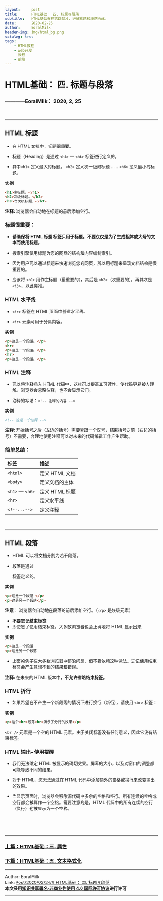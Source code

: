 ```yaml
---
layout:     post                    
title:      HTML基础： 四. 标题与段落       
subtitle:   HTML基础教程第四部分，讲解标题和段落构成。
date:       2020-02-25           
author:     EoralMilk             
header-img: img/html_bg.png    
catalog: true                    
tags:        
    - HTML教程
    - web开发
    - 教程
    - 前端
---
```



# HTML基础： 四. 标题与段落
### ————EoralMilk： 2020, 2, 25
<br/>  

---

## HTML 标题

- 在 HTML 文档中，标题很重要。

- 标题（Heading）是通过 `<h1>` — `<h6>` 标签进行定义的。

- 其中`<h1>` 定义最大的标题。 `<h2>` 定义次一级的标题 ...... `<h6>` 定义最小的标题。

**实例**

```html
<h1>主标题。</h1>
<h2>次级标题。</h2>
<h3>次次级标题。</h3>
```

**注释:** 浏览器会自动地在标题的前后添加空行。

### 标题很重要：
- **请确保将 HTML 标题 标签只用于标题。不要仅仅是为了生成粗体或大号的文本而使用标题。**

- 搜索引擎使用标题为您的网页的结构和内容编制索引。

- 因为用户可以通过标题来快速浏览您的网页，所以用标题来呈现文档结构是很重要的。

- 应该将 `<h1>` 用作主标题（最重要的），其后是 `<h2>`（次重要的），再其次是 `<h3>`，以此类推。

### HTML 水平线
- `<hr>` 标签在 HTML 页面中创建水平线。

- `<hr>` 元素可用于分隔内容。

**实例**

```html
<p>这是一个段落。</p>
<hr>
<p>这是一个段落。</p>
<hr>
<p>这是一个段落。</p>
```

### HTML 注释
- 可以将注释插入 HTML 代码中，这样可以提高其可读性，使代码更易被人理解。浏览器会忽略注释，也不会显示它们。

- 注释的写法：`<!-- 注释的内容 -->`


**实例**

```html
<!-- 这是一个注释 -->
```

**注释:** 开始括号之后（左边的括号）需要紧跟一个叹号，结束括号之前（右边的括号）不需要，合理地使用注释可以对未来的代码编辑工作产生帮助。

### **简单总结：**

|标签   |描述|
|:---|:---|
|`<html>`	|定义 HTML 文档|
|`<body>`	|定义文档的主体|
|`<h1>` — `<h6>`	|定义 HTML 标题|
|`<hr>`	|定义水平线|
|`<!--...-->`	|定义注释|

<br/>  

---

## HTML 段落

- HTML 可以将文档分割为若干段落。

- 段落是通过 <p> 标签定义的。

**实例**

```html
<p>这是一个段落 </p>
<p>这是另一个段落</p>
```

**注意：** 浏览器会自动地在段落的前后添加空行。（`</p>` 是块级元素）

- **不要忘记结束标签**
- 即使忘了使用结束标签，大多数浏览器也会正确地将 HTML 显示出来

**实例**

```html
<p>这是一个段落
<p>这是另一个段落
```

- 上面的例子在大多数浏览器中都没问题，但不要依赖这种做法。忘记使用结束标签会产生意想不到的结果和错误。

**注释:** 在未来的 HTML 版本中，**不允许省略结束标签。**

### HTML 折行

- 如果希望在不产生一个新段落的情况下进行换行（新行），请使用 `<br>` 标签：

**实例**

```html
<p>这个<br>段落<br>演示了分行的效果</p>
```

`<br />` 元素是一个空的 HTML 元素。由于关闭标签没有任何意义，因此它没有结束标签。

### HTML 输出- 使用提醒
- 我们无法确定 HTML 被显示的确切效果。屏幕的大小，以及对窗口的调整都可能导致不同的结果。

- 对于 HTML，您无法通过在 HTML 代码中添加额外的空格或换行来改变输出的效果。

- 当显示页面时，浏览器会移除源代码中多余的空格和空行。所有连续的空格或空行都会被算作一个空格。需要注意的是，HTML 代码中的所有连续的空行（换行）也被显示为一个空格。


<br/>  
<br/>
<br/>

---  
### [上篇：HTML基础：三. 属性](https://eoralmilk.github.io/2020/02/25/HTML%E5%9F%BA%E7%A1%80-%E4%B8%89/)
### [下篇：HTML基础：五. 文本格式化](https://eoralmilk.github.io/2020/02/25/HTML%E5%9F%BA%E7%A1%80-%E4%BA%94/)


---  

Author: EoralMilk  
Link: [Post/2020/02/24/# HTML基础： 四. 标题与段落](https://eoralmilk.github.io/2020/02/25/HTML%E5%9F%BA%E7%A1%80-%E5%9B%9B/)   
**本文采用[知识共享署名-非商业性使用 4.0 国际许可协议](https://creativecommons.org/licenses/by-nc-sa/4.0/)进行许可**  

--- 